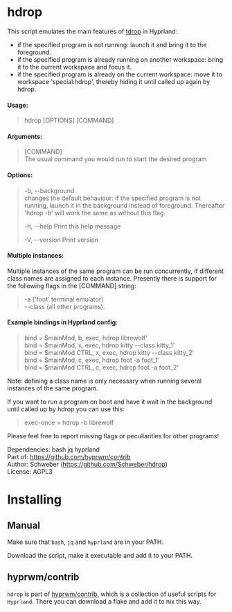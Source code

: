 # hdrop

This script emulates the main features of [tdrop](https://github.com/noctuid/tdrop) in Hyprland:

- if the specified program is not running: launch it and bring it to the foreground.
- if the specified program is already running on another workspace: bring it to the current workspace and focus it.
- if the specified program is already on the current workspace: move it to workspace 'special:hdrop', thereby hiding it until called up again by hdrop.

#### Usage:

> hdrop [OPTIONS] [COMMAND]

#### Arguments:

> [COMMAND]  
> The usual command you would run to start the desired program

#### Options:

> -b, --background  
> changes the default behaviour: if the specified program is not running, launch it in the background instead of foreground. Thereafter 'hdrop -b' will work the same as without this flag.
>
> -h, --help
> Print this help message
>
> -V, --version
> Print version

#### Multiple instances:

Multiple instances of the same program can be run concurrently, if different class names are assigned to each instance. Presently there is support for the following flags in the [COMMAND] string:

> -a ('foot' terminal emulator)  
> --class (all other programs).

#### Example bindings in Hyprland config:

> bind = $mainMod, b, exec, hdrop librewolf'  
> bind = $mainMod, x, exec, hdrop kitty --class kitty_1'  
> bind = $mainMod CTRL, x, exec, hdrop kitty --class kitty_2'  
> bind = $mainMod, c, exec, hdrop foot -a foot_1'  
> bind = $mainMod CTRL, c, exec, hdrop foot -a foot_2'

Note: defining a class name is only necessary when running several instances of the same program.

If you want to run a program on boot and have it wait in the background until called up by hdrop you can use this:

> exec-once = hdrop -b librewolf

Please feel free to report missing flags or peculiarities for other programs!

Dependencies: bash jq hyprland  
Part of: https://github.com/hyprwm/contrib  
Author: Schweber (https://github.com/Schweber/hdrop)  
License: AGPL3

# Installing

## Manual

Make sure that `bash`, `jq` and `hyprland` are in your PATH.

Download the script, make it executable and add it to your PATH.

## hyprwm/contrib

`hdrop` is part of [hyprwm/contrib](https://github.com/hyprwm/contrib), which is a collection of useful scripts for `Hyprland`. There you can download a flake and add it to nix this way.

